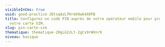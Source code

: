 ```yaml
---
visibleInCms: true
uuid: good-practice-JDtsqAzLfHrm50wb4X0FB
title: Configurez un code PIN auprès de votre opérateur mobile pour protéger
  votre carte SIM.
slug: pin-carte-sim
thematique: thematique-20gLG2zLt-2gCs9rWXnr9
niveau: basique
---
```

